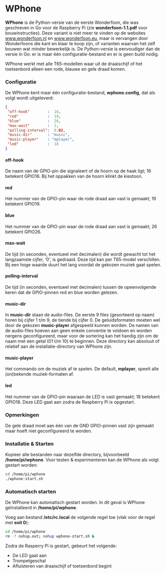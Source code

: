 # WPhone

**WPhone** is de Python-versie van de eerste Wonderfoon, die was geschreven in Go voor de Raspberry Pi (zie **wonderfoon-1.1.pdf** voor bouwinstructies). Deze variant is niet meer te vinden op de websites www.wonderfoon.nl en www.wonderfoon.eu, maar is vervangen door Wonderfoons die kant en klaar te koop zijn, of varianten waarvan het zelf bouwen wat minder bewerkelijk is. 
De Python-versie is eenvoudiger dan de versie in Go: er is maar één configuratie-bestand en er is geen build nodig.

WPhone werkt met alle T65-modellen waar uit de draaischijf of het toetsenbord alleen een rode, blauwe en gele draad komen.

### Configuratie

De WPhone kent maar één configuratie-bestand, **wphone.config**, dat als volgt wordt uitgeleverd:

```json
{
 "off-hook"        :  16,
 "red"             :  19,
 "blue"            :  26,	
 "max-wait"        :  2,
 "polling-interval":  0.02,
 "music-dir"       : "music",
 "music-player"    : "mplayer",
 "led"             :  18  
}
```
#### off-hook

De naam van de GPIO-pin die signaleert of de hoorn op de haak ligt; 16 betekent GPIO16. Bij het oppakken van de hoorn klinkt de kiestoon.

#### red

Het nummer van de GPIO-pin waar de rode draad aan vast is gemaakt; 19 betekent GPIO19.

#### blue

Het nummer van de GPIO-pin waar de rode draad aan vast is gemaakt; 26 betekent GPIO26.

#### max-wait

De tijd (in seconden, eventueel met decimalen) die wordt gewacht tot het langzaamste cijfer, '0', is gedraaid. Deze tijd kan per T65-model verschillen. Bij een hoge waarde duurt het lang voordat de gekozen muziek gaat spelen.

#### polling-interval

De tijd (in seconden, eventueel met decimalen) tussen de opeenvolgende keren dat de GPIO-pinnen red en blue worden gelezen.

#### music-dir

In **music-dir** staan de audio-files. De eerste 9 files (gesorteerd op naam) horen bij cijfer 1 t/m 9, de tiende bij cijfer 0. De geluidsformaten moeten wel door de gekozen **music-player** afgespeeld kunnen worden. De namen van de audio-files hoeven aan geen enkele conventie te voldoen en worden nergens geconfigureerd, maar voor de sortering kan het handig zijn om de naam met een getal (01 t/m 10) te beginnen.
Deze directory kan absoluut of relatief aan de installatie-directory van WPhone zijn.

#### music-player

Het commando om de muziek af te spelen. De default, **mplayer**, speelt alle (on)bekende muziek-formaten af.

#### led

Het nummer van de GPIO-pin waaraan de LED is vast gemaakt; 18 betekent GPIO18. Deze LED gaat aan zodra de Raspberry Pi is opgestart.

### Opmerkingen

De gele draad moet aan één van de GND GPIO-pinnen vast zijn gemaakt maar hoeft niet geconfigureerd te worden.

### Installatie & Starten
Kopieer alle bestanden naar dezelfde directory, bijvoorbeeld **/home/pi/wphone**.
Voor testen & experimenteren kan de WPhone als volgt gestart worden:

```bash
cd /home/pi/wphone
./wphone-start.sh
```

### Automatisch starten
De WPhone kan automatisch gestart worden. In dit geval is WPhone geïnstalleerd in **/home/pi/wphone**.

Voeg aan bestand **/etc/rc.local** de volgende regel toe (vlak voor de regel met **exit 0**):

```bash
cd /home/pi/wphone
rm -f nohup.out; nohup wphone-start.sh &
```

Zodra de Rasperry Pi is gestart, gebeurt het volgende:
 
- De LED gaat aan
- Trompetgeschal
- Afluisteren van draaischijf of toetsenbord begint

